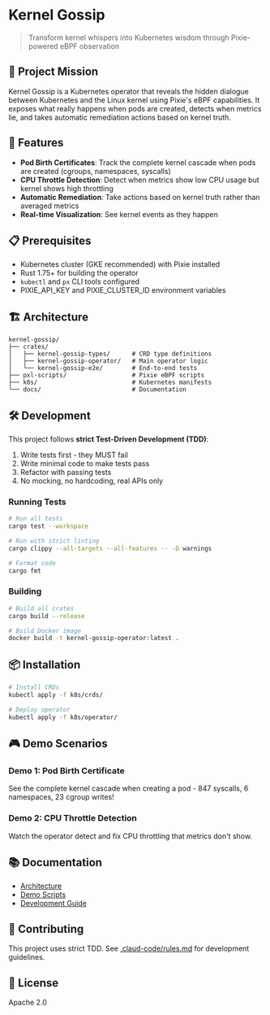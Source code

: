 # Kernel Gossip

> Transform kernel whispers into Kubernetes wisdom through Pixie-powered eBPF observation

## 🎯 Project Mission

Kernel Gossip is a Kubernetes operator that reveals the hidden dialogue between Kubernetes and the Linux kernel using Pixie's eBPF capabilities. It exposes what really happens when pods are created, detects when metrics lie, and takes automatic remediation actions based on kernel truth.

## 🚀 Features

- **Pod Birth Certificates**: Track the complete kernel cascade when pods are created (cgroups, namespaces, syscalls)
- **CPU Throttle Detection**: Detect when metrics show low CPU usage but kernel shows high throttling
- **Automatic Remediation**: Take actions based on kernel truth rather than averaged metrics
- **Real-time Visualization**: See kernel events as they happen

## 📋 Prerequisites

- Kubernetes cluster (GKE recommended) with Pixie installed
- Rust 1.75+ for building the operator
- `kubectl` and `px` CLI tools configured
- PIXIE_API_KEY and PIXIE_CLUSTER_ID environment variables

## 🏗️ Architecture

```
kernel-gossip/
├── crates/
│   ├── kernel-gossip-types/      # CRD type definitions
│   ├── kernel-gossip-operator/   # Main operator logic
│   └── kernel-gossip-e2e/        # End-to-end tests
├── pxl-scripts/                  # Pixie eBPF scripts
├── k8s/                          # Kubernetes manifests
└── docs/                         # Documentation
```

## 🛠️ Development

This project follows **strict Test-Driven Development (TDD)**:

1. Write tests first - they MUST fail
2. Write minimal code to make tests pass
3. Refactor with passing tests
4. No mocking, no hardcoding, real APIs only

### Running Tests

```bash
# Run all tests
cargo test --workspace

# Run with strict linting
cargo clippy --all-targets --all-features -- -D warnings

# Format code
cargo fmt
```

### Building

```bash
# Build all crates
cargo build --release

# Build Docker image
docker build -t kernel-gossip-operator:latest .
```

## 📦 Installation

```bash
# Install CRDs
kubectl apply -f k8s/crds/

# Deploy operator
kubectl apply -f k8s/operator/
```

## 🎮 Demo Scenarios

### Demo 1: Pod Birth Certificate
See the complete kernel cascade when creating a pod - 847 syscalls, 6 namespaces, 23 cgroup writes!

### Demo 2: CPU Throttle Detection
Watch the operator detect and fix CPU throttling that metrics don't show.

## 📚 Documentation

- [Architecture](docs/architecture/)
- [Demo Scripts](docs/demo/)
- [Development Guide](.claud-code/rules.md)

## 🤝 Contributing

This project uses strict TDD. See [.claud-code/rules.md](.claud-code/rules.md) for development guidelines.

## 📄 License

Apache 2.0